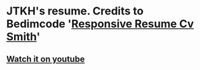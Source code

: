 # JTKH's resume. Credits to Bedimcode '[Responsive Resume Cv Smith](https://github.com/bedimcode/responsive-resume-cv-smith)'
## [Watch it on youtube](https://www.youtube.com/watch?v=oYjseP_Qhv4)
